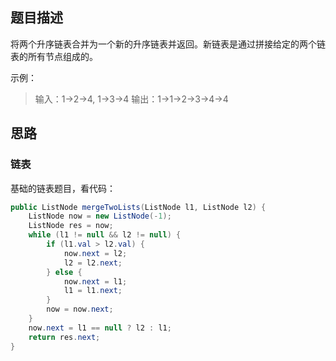 ## 题目描述

将两个升序链表合并为一个新的升序链表并返回。新链表是通过拼接给定的两个链表的所有节点组成的。 

示例：

> 输入：1->2->4,   1->3->4
> 输出：1->1->2->3->4->4

## 思路

### 链表

基础的链表题目，看代码：

```java
public ListNode mergeTwoLists(ListNode l1, ListNode l2) {
    ListNode now = new ListNode(-1);
    ListNode res = now;
    while (l1 != null && l2 != null) {
        if (l1.val > l2.val) {
            now.next = l2;
            l2 = l2.next;
        } else {
            now.next = l1;
            l1 = l1.next;
        }
        now = now.next;
    }
    now.next = l1 == null ? l2 : l1;
    return res.next;
}
```